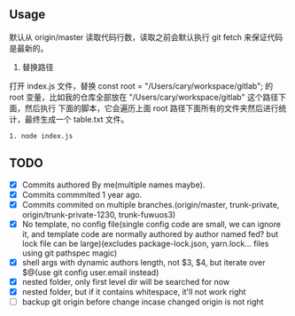 ## Usage

默认从 origin/master 读取代码行数，读取之前会默认执行 git fetch 来保证代码是最新的。

1. 替换路径

打开 index.js 文件，替换 const root = "/Users/cary/workspace/gitlab"; 的 root
变量，比如我的仓库全部放在 "/Users/cary/workspace/gitlab" 这个路径下面，然后执行
下面的脚本，它会遍历上面 root 路径下面所有的文件夹然后进行统计，最终生成一个
table.txt 文件。


```shell
1. node index.js
```

## TODO 

- [x] Commits authored By me(multiple names maybe).
- [x] Commits commmited 1 year ago.
- [x] Commits commited on multiple branches.(origin/master, trunk-private, origin/trunk-private-1230, trunk-fuwuos3)
- [x] No template, no config file(single config code are small, we can ignore it, and template code are normally authored by author named fed? but lock file can be large)(excludes package-lock.json, yarn.lock... files using git pathspec magic)
- [x] shell args with dynamic authors length, not $3, $4, but iterate over $@(use git config user.email instead)
- [x] nested folder, only first level dir will be searched for now
- [x] nested folder, but if it contains whitespace, it'll not work right
- [ ] backup git origin before change incase changed origin is not right
